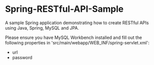 # Spring-RESTful-API-Sample
A sample Spring application demonstrating how to create RESTful APIs using Java, Spring, MySQL and JPA.

Please ensure you have MySQL Workbench installed and fill out the following properties in 'src/main/webapp/WEB_INF/spring-servlet.xml':

- url
- password
